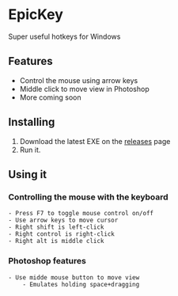 
# EpicKey
Super useful hotkeys for Windows

## Features

 - Control the mouse using arrow keys
 - Middle click to move view in Photoshop
 - More coming soon

## Installing

 1. Download the latest EXE on the
    [releases](https://github.com/cukmekerb/EpicKey/releases)
    page
2. Run it.

## Using it
### Controlling the mouse with the keyboard
	- Press F7 to toggle mouse control on/off
	- Use arrow keys to move cursor
	- Right shift is left-click
	- Right control is right-click
	- Right alt is middle click
### Photoshop features
	- Use midde mouse button to move view
		- Emulates holding space+dragging

